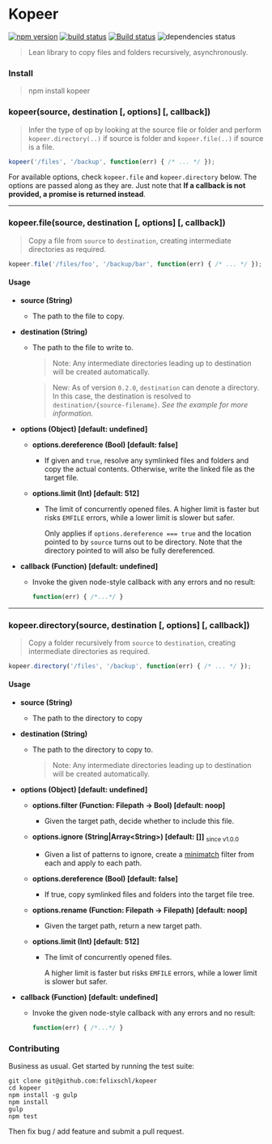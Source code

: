 Kopeer
======

[![npm version](https://badge.fury.io/js/kopeer.svg)](http://badge.fury.io/js/kopeer)
[![build status](https://travis-ci.org/felixSchl/kopeer.svg?branch=master)](https://travis-ci.org/felixSchl/kopeer)
[![Build status](https://ci.appveyor.com/api/projects/status/9d4skulxveafrkl0/branch/master?svg=true)](https://ci.appveyor.com/project/felixSchl/kopeer/branch/master)
![dependencies status](https://david-dm.org/felixschl/kopeer.svg)
> Lean library to copy files and folders recursively, asynchronously.

### Install

> npm install kopeer

### kopeer(source, destination [, options] [, callback])

> Infer the type of op by looking at the source file or folder and perform
> `kopeer.directory(..)` if source is folder and `kopeer.file(..)` if source is
> a file.

```javascript
kopeer('/files', '/backup', function(err) { /* ... */ });
```

For available options, check `kopeer.file` and `kopeer.directory`
below. The options are passed along as they are. Just note that **If a callback
is not provided, a promise is returned instead**.

---

### kopeer.file(source, destination [, options] [, callback])

> Copy a file from `source` to `destination`, creating intermediate directories
> as required.

```javascript
kopeer.file('/files/foo', '/backup/bar', function(err) { /* ... */ });
```

#### Usage

* **source (String)**
    * The path to the file to copy.

* **destination (String)**
    * The path to the file to write to.
        > Note: Any intermediate directories leading up to destination will be
        > created automatically.

        > New: As of version `0.2.0`, `destination` can denote a directory. In
        > this case, the destination is resolved to
        > `destination/{source-filename}`.  _See the example for more
        > information._

* **options (Object) [default: undefined]**
    * **options.dereference (Bool) [default: false]**
        * If given and `true`, resolve any symlinked files and folders and copy
          the actual contents. Otherwise, write the linked file as the target
          file.

    * **options.limit (Int) [default: 512]**
        * The limit of concurrently opened files.
          A higher limit is faster but risks `EMFILE` errors, while a lower
          limit is slower but safer.

          Only applies if `options.dereference === true` and the location
          pointed to by `source` turns out to be directory. Note that the
          directory pointed to will also be fully dereferenced.

* **callback (Function) [default: undefined]**
    * Invoke the given node-style callback with any errors and no result:
      ```javascript
      function(err) { /*...*/ }
      ```

---

### kopeer.directory(source, destination [, options] [, callback])

> Copy a folder recursively from `source` to `destination`, creating
> intermediate directories as required.

```javascript
kopeer.directory('/files', '/backup', function(err) { /* ... */ });
```

#### Usage

* **source (String)**
    * The path to the directory to copy

* **destination (String)**
    * The path to the directory to copy to.

      > Note: Any intermediate directories leading up to destination will be
      > created automatically.

* **options (Object) [default: undefined]**
    * **options.filter (Function: Filepath -> Bool) [default: noop]**
        * Given the target path, decide whether to include this file.

    * **options.ignore (String|Array\<String\>) [default: []]** <sub>since v1.0.0</sub>
        * Given a list of patterns to ignore, create a [minimatch][minimatch]
          filter from each and apply to each path.

    * **options.dereference (Bool) [default: false]**
        * If true, copy symlinked files and folders into the target file tree.

    * **options.rename (Function: Filepath -> Filepath) [default: noop]**
        * Given the target path, return a new target path.

    * **options.limit (Int) [default: 512]**
        * The limit of concurrently opened files.

          A higher limit is faster but risks `EMFILE` errors, while a lower
          limit is slower but safer.

* **callback (Function) [default: undefined]**
    * Invoke the given node-style callback with any errors and no result:
      ```javascript
      function(err) { /*...*/ }
      ```

### Contributing

Business as usual. Get started by running the test suite:

```
git clone git@github.com:felixschl/kopeer
cd kopeer
npm install -g gulp
npm install
gulp
npm test
```

Then fix bug / add feature and submit a pull request.

[minimatch]: https://www.npmjs.com/package/minimatch
